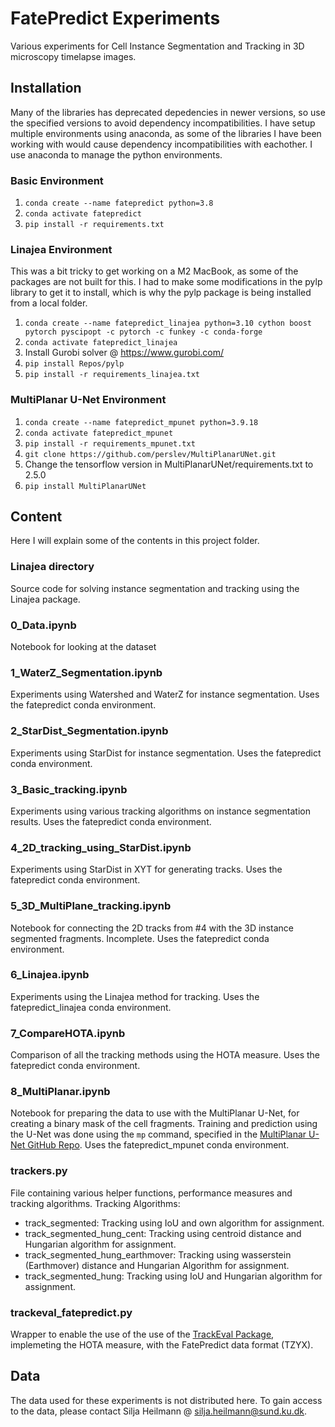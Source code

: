 # FatePredict Experiments
Various experiments for Cell Instance Segmentation and Tracking in 3D microscopy timelapse images.

## Installation
Many of the libraries has deprecated depedencies in newer versions, so use the specified versions to avoid dependency incompatibilities. 
I have setup multiple environments using anaconda, as some of the libraries I have been working with would cause dependency incompatibilities with eachother.
I use anaconda to manage the python environments.

### Basic Environment
1. `conda create --name fatepredict python=3.8`
2. `conda activate fatepredict`
3. `pip install -r requirements.txt`

### Linajea Environment
This was a bit tricky to get working on a M2 MacBook, as some of the packages are not built for this. I had to make some modifications in the pylp library to get it to install, which is why the pylp package is being installed from a local folder.

1. `conda create --name fatepredict_linajea python=3.10 cython boost pytorch pyscipopt -c pytorch -c funkey -c conda-forge`
2. `conda activate fatepredict_linajea`
3. Install Gurobi solver @ https://www.gurobi.com/
4. `pip install Repos/pylp`
5. `pip install -r requirements_linajea.txt`

### MultiPlanar U-Net Environment
1. `conda create --name fatepredict_mpunet python=3.9.18`
2. `conda activate fatepredict_mpunet`
3. `pip install -r requirements_mpunet.txt`
4. `git clone https://github.com/perslev/MultiPlanarUNet.git`
5. Change the tensorflow version in MultiPlanarUNet/requirements.txt to 2.5.0
6. `pip install MultiPlanarUNet`


## Content
Here I will explain some of the contents in this project folder.

### Linajea directory
Source code for solving instance segmentation and tracking using the Linajea package.

### 0_Data.ipynb
Notebook for looking at the dataset

### 1_WaterZ_Segmentation.ipynb
Experiments using Watershed and WaterZ for instance segmentation.
Uses the fatepredict conda environment.

### 2_StarDist_Segmentation.ipynb
Experiments using StarDist for instance segmentation.
Uses the fatepredict conda environment.

### 3_Basic_tracking.ipynb
Experiments using various tracking algorithms on instance segmentation results.
Uses the fatepredict conda environment.

### 4_2D_tracking_using_StarDist.ipynb
Experiments using StarDist in XYT for generating tracks.
Uses the fatepredict conda environment.

### 5_3D_MultiPlane_tracking.ipynb
Notebook for connecting the 2D tracks from #4 with the 3D instance segmented fragments. Incomplete.
Uses the fatepredict conda environment.

### 6_Linajea.ipynb
Experiments using the Linajea method for tracking.
Uses the fatepredict_linajea conda environment.

### 7_CompareHOTA.ipynb
Comparison of all the tracking methods using the HOTA measure.
Uses the fatepredict conda environment.

### 8_MultiPlanar.ipynb
Notebook for preparing the data to use with the MultiPlanar U-Net, for creating a binary mask of the cell fragments.
Training and prediction using the U-Net was done using the `mp` command, specified in the [MultiPlanar U-Net GitHub Repo](https://github.com/perslev/MultiPlanarUNet).
Uses the fatepredict_mpunet conda environment.

### trackers.py
File containing various helper functions, performance measures and tracking algorithms.
Tracking Algorithms:
- track_segmented: Tracking using IoU and own algorithm for assignment.
- track_segmented_hung_cent: Tracking using centroid distance and Hungarian algorithm for assignment.
- track_segmented_hung_earthmover: Tracking using wasserstein (Earthmover) distance and Hungarian Algorithm for assignment.
- track_segmented_hung: Tracking using IoU and Hungarian algorithm for assignment.

### trackeval_fatepredict.py
Wrapper to enable the use of the use of the [TrackEval Package](https://github.com/JonathonLuiten/TrackEval), implemeting the HOTA measure, with the FatePredict data format (TZYX).

## Data
The data used for these experiments is not distributed here. To gain access to the data, please contact Silja Heilmann @ silja.heilmann@sund.ku.dk.